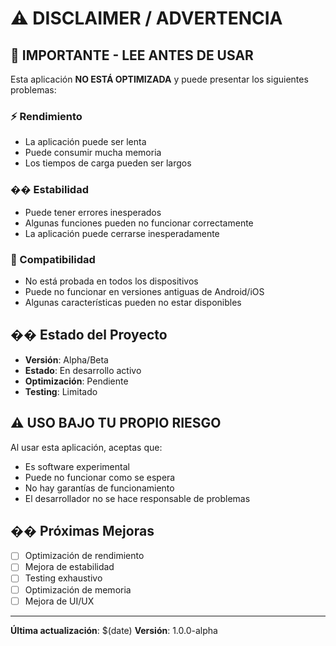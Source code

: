 # ⚠️ DISCLAIMER / ADVERTENCIA

## 🚨 IMPORTANTE - LEE ANTES DE USAR

Esta aplicación **NO ESTÁ OPTIMIZADA** y puede presentar los siguientes problemas:

### ⚡ Rendimiento
- La aplicación puede ser lenta
- Puede consumir mucha memoria
- Los tiempos de carga pueden ser largos

### �� Estabilidad
- Puede tener errores inesperados
- Algunas funciones pueden no funcionar correctamente
- La aplicación puede cerrarse inesperadamente

### 📱 Compatibilidad
- No está probada en todos los dispositivos
- Puede no funcionar en versiones antiguas de Android/iOS
- Algunas características pueden no estar disponibles

## �� Estado del Proyecto

- **Versión**: Alpha/Beta
- **Estado**: En desarrollo activo
- **Optimización**: Pendiente
- **Testing**: Limitado

## ⚠️ USO BAJO TU PROPIO RIESGO

Al usar esta aplicación, aceptas que:
- Es software experimental
- Puede no funcionar como se espera
- No hay garantías de funcionamiento
- El desarrollador no se hace responsable de problemas

## �� Próximas Mejoras

- [ ] Optimización de rendimiento
- [ ] Mejora de estabilidad
- [ ] Testing exhaustivo
- [ ] Optimización de memoria
- [ ] Mejora de UI/UX

---
**Última actualización**: $(date)
**Versión**: 1.0.0-alpha
